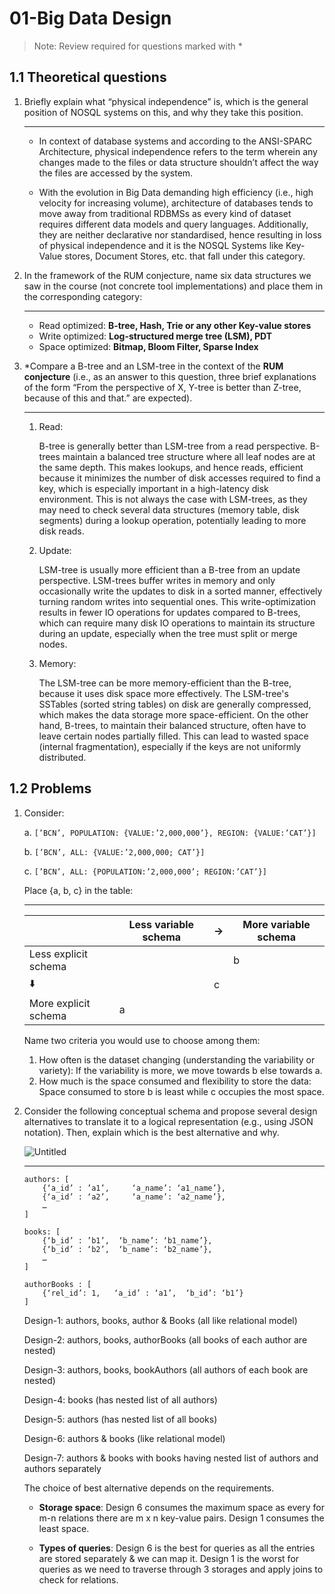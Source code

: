# 01-Big Data Design

> Note: Review required for questions marked with *

## 1.1 Theoretical questions

1. Briefly explain what “physical independence” is, which is the general position of NOSQL systems on this, and why they take this position.

    ***

    - In context of database systems and according to the ANSI-SPARC Architecture, physical independence refers to the term wherein any changes made to the files or data structure shouldn’t affect the way the files are accessed by the system. 

    - With the evolution in Big Data demanding high efficiency (i.e., high velocity for increasing volume), architecture of databases tends to move away from traditional RDBMSs as every kind of dataset requires different data models and query languages. Additionally, they are neither declarative nor standardised, hence resulting in loss of physical independence and it is the NOSQL Systems like Key-Value stores, Document Stores, etc. that fall under this category.


2. In the framework of the RUM conjecture, name six data structures we saw in the course (not concrete tool implementations) and place them in the corresponding category:

    ***

    - Read optimized: **B-tree, Hash, Trie or any other Key-value stores**
    - Write optimized: **Log-structured merge tree (LSM), PDT**
    - Space optimized: **Bitmap, Bloom Filter, Sparse Index**


3. *Compare a B-tree and an LSM-tree in the context of the **RUM conjecture** (i.e., as an answer to this question, three brief explanations of the form “From the perspective of X, Y-tree is better than Z-tree, because of this and that.” are expected).

    ***

    1. Read:

        B-tree is generally better than LSM-tree from a read perspective. B-trees maintain a balanced tree structure where all leaf nodes are at the same depth. This makes lookups, and hence reads, efficient because it minimizes the number of disk accesses required to find a key, which is especially important in a high-latency disk environment. This is not always the case with LSM-trees, as they may need to check several data structures (memory table, disk segments) during a lookup operation, potentially leading to more disk reads.
    2. Update:

        LSM-tree is usually more efficient than a B-tree from an update perspective. LSM-trees buffer writes in memory and only occasionally write the updates to disk in a sorted manner, effectively turning random writes into sequential ones. This write-optimization results in fewer IO operations for updates compared to B-trees, which can require many disk IO operations to maintain its structure during an update, especially when the tree must split or merge nodes.
    3. Memory:

        The LSM-tree can be more memory-efficient than the B-tree, because it uses disk space more effectively. The LSM-tree's SSTables (sorted string tables) on disk are generally compressed, which makes the data storage more space-efficient. On the other hand, B-trees, to maintain their balanced structure, often have to leave certain nodes partially filled. This can lead to wasted space (internal fragmentation), especially if the keys are not uniformly distributed.

## 1.2 Problems

1. Consider:

    a. `[’BCN’, POPULATION: {VALUE:’2,000,000’}, REGION: {VALUE:’CAT’}]`

    b. `[’BCN’, ALL: {VALUE:’2,000,000; CAT’}]`

    c. `[’BCN’, ALL: {POPULATION:’2,000,000’; REGION:’CAT’}]`
    
    Place {a, b, c} in the table:

    ***
    
    |  | Less variable schema | → | More variable schema |
    | --- | --- | --- | --- |
    | Less explicit schema |  |  | b |
    | ⬇️ |  | c |  |
    | More explicit schema | a |  |  |
    
    Name two criteria you would use to choose among them:
    
    1. How often is the dataset changing (understanding the variability or variety):  If the variability is more, we move towards b else towards a.
    2. How much is the space consumed and flexibility to store the data: Space consumed to store b is least while c occupies the most space.
    
2. Consider the following conceptual schema and propose several design alternatives to translate it to a logical representation (e.g., using JSON notation). Then, explain which is the best alternative and why.
 
    
    ![Untitled](01-Big%20Data%20Design/Untitled.png)

    ***
    ```
    authors: [
        {‘a_id’ : ’a1’,     ‘a_name’: ‘a1_name’}, 
        {‘a_id’ : ‘a2’,     ‘a_name’: ‘a2_name’},
        …
    ] 

    books: [
        {‘b_id’ : ’b1’,  ‘b_name’: ‘b1_name’}, 
        {‘b_id’ : ‘b2’,  ‘b_name’: ‘b2_name’}, 
        …
    ] 

    authorBooks : [
        {‘rel_id’: 1,   ‘a_id’ : ‘a1’,  ‘b_id’: ‘b1’}
    ]
    ```

    Design-1: authors, books, author & Books (all like relational model)

    Design-2: authors, books, authorBooks (all books of each author are nested)

    Design-3: authors, books, bookAuthors (all authors of each book are nested)

    Design-4: books (has nested list of all authors)

    Design-5: authors (has nested list of all books) 

    Design-6: authors & books (like relational model)

    Design-7: authors & books with books having nested list of authors and authors separately

    The choice of best alternative depends on the requirements. 
    -   **Storage space**: Design 6 consumes the maximum space as every for m-n relations there are m x n key-value pairs. Design 1 consumes the least space.
    
    -   **Types of queries**: Design 6 is the best for queries as all the entries are stored separately & we can map it. Design 1 is the worst for queries as we need to traverse through 3 storages and apply joins to check for relations.
